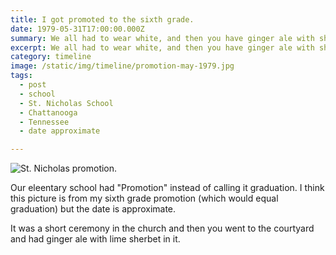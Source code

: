 ```yaml
---
title: I got promoted to the sixth grade.
date: 1979-05-31T17:00:00.000Z
summary: We all had to wear white, and then you have ginger ale with sherbet in it.
excerpt: We all had to wear white, and then you have ginger ale with sherbet in it.
category: timeline
image: /static/img/timeline/promotion-may-1979.jpg
tags:
  - post 
  - school
  - St. Nicholas School
  - Chattanooga
  - Tennessee
  - date approximate

---
```


![St. Nicholas promotion.](/static/img/timeline/promotion-may-1979.jpg "St. Nicholas promotion")

Our eleentary school had "Promotion" instead of calling it graduation. I think this picture is from my sixth grade promotion (which would equal graduation) but the date is approximate.

It was a short ceremony in the church and then you went to the courtyard and had ginger ale with lime sherbet in it.